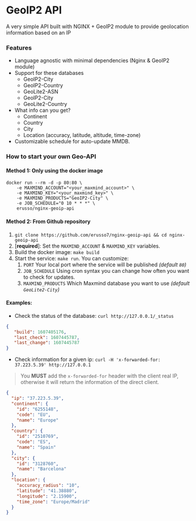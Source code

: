# GeoIP2 API

A very simple API built with NGINX + GeoIP2 module to provide geolocation information based on an IP 

### Features

- Language agnostic with minimal dependencies (Nginx & GeoIP2 module)
- Support for these databases
    - GeoIP2-City
    - GeoIP2-Country 
    - GeoLite2-ASN 
    - GeoIP2-City 
    - GeoLite2-Country
- What info can you get? 
    - Continent
    - Country
    - City
    - Location (accuracy, latitude, altitude, time-zone)
- Customizable schedule for auto-update MMDB.

### How to start your own Geo-API

#### Method 1: Only using the docker image
```
docker run --rm -d -p 80:80 \
	-e MAXMIND_ACCOUNT="<your_maxmind_account>" \
	-e MAXMIND_KEY="<your_maxmind_key>" \
	-e MAXMIND_PRODUCTS="GeoIP2-City" \
	-e JOB_SCHEDULE="0 10 * * *" \
	erusso/nginx-geoip-api
```

#### Method 2: From Github repository
1. `git clone https://github.com/erusso7/nginx-geoip-api && cd nginx-geoip-api`
1. [**required**]: Set the `MAXMIND_ACCOUNT` & `MAXMIND_KEY` variables.
1. Build the docker image: `make build`
1. Start the service: `make run`. You can customize:
    1. `PORT` Your local port where the service will be published _(default `80`)_
    1. `JOB_SCHEDULE` Using cron syntax you can change how often you want to check for updates.
    1. `MAXMIND_PRODUCTS` Which Maxmind database you want to use _(default `GeoLite2-City`)_

#### Examples:
- Check the status of the database: `curl http://127.0.0.1/_status`
 ```json
{
    "build": 1607405176,
    "last_check": 1607445787,
    "last_change": 1607445787
}
```
- Check information for a given ip: `curl -H 'x-forwarded-for: 37.223.5.39' http://127.0.0.1`

> You **MUST** add the `x-forwarded-for` header with the client real IP,
otherwise it will return the information of the direct client.

```json
{
  "ip": "37.223.5.39",
  "continent": {
    "id": "6255148",
    "code": "EU",
    "name": "Europe"
  },
  "country": {
    "id": "2510769",
    "code": "ES",
    "name": "Spain"
  },
  "city": {
    "id": "3128760",
    "name": "Barcelona"
  },
  "location": {
    "accuracy_radius": "10",
    "latitude": "41.38880",
    "longitude": "2.15900",
    "time_zone": "Europe/Madrid"
  }
}
```
